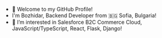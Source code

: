 - 👋 Welcome to my GitHub Profile!
- I'm Bozhidar, Backend Developer from  🇧🇬 Sofia, Bulgaria!
- 👀 I’m interested in Salesforce B2C Commerce Cloud, JavaScript/TypeScript, React, Flask, Django!

<!---
kleinerspecht/kleinerspecht is a ✨ special ✨ repository because its `README.md` (this file) appears on your GitHub profile.
You can click the Preview link to take a look at your changes.
--->
